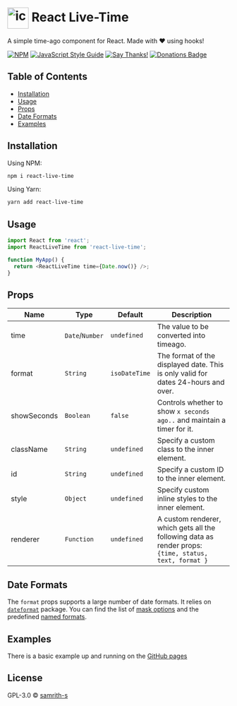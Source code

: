 # <img src="https://emojipedia-us.s3.dualstack.us-west-1.amazonaws.com/thumbs/320/facebook/158/atom-symbol_269b.png" style="vertical-align: middle" alt="icon" width="48" /> React Live-Time

A simple time-ago component for React. Made with ❤️ using hooks!

[![NPM](https://img.shields.io/npm/v/react-live-time.svg)][npm] [![JavaScript Style Guide](https://img.shields.io/badge/code_style-standard-brightgreen.svg)][js-std] [![Say Thanks!](https://img.shields.io/badge/Say%20Thanks-!-1EAEDB.svg)](https://saythanks.io/to/samrith-s) [![Donations Badge](https://yourdonation.rocks/images/badge.svg)](https://www.patreon.com/samrith)

## Table of Contents

- [Installation](#installation)
- [Usage](#usage)
- [Props](#props)
- [Date Formats](#date-formats)
- [Examples](#examples)

## <a name="installation"></a>Installation

Using NPM:

```bash
npm i react-live-time
```

Using Yarn:

```bash
yarn add react-live-time
```

## <a name="usage"></a>Usage

```javascript
import React from 'react';
import ReactLiveTime from 'react-live-time';

function MyApp() {
  return <ReactLiveTime time={Date.now()} />;
}
```

## <a name="props"></a>Props

| Name        | Type            | Default       | Description                                                                                                 |
| ----------- | --------------- | ------------- | ----------------------------------------------------------------------------------------------------------- |
| time        | `Date`/`Number` | `undefined`   | The value to be converted into timeago.                                                                     |
| format      | `String`        | `isoDateTime` | The format of the displayed date. This is only valid for dates 24-hours and over.                           |
| showSeconds | `Boolean`       | `false`       | Controls whether to show `x seconds ago..` and maintain a timer for it.                                     |
| className   | `String`        | `undefined`   | Specify a custom class to the inner element.                                                                |
| id          | `String`        | `undefined`   | Specify a custom ID to the inner element.                                                                   |
| style       | `Object`        | `undefined`   | Specify custom inline styles to the inner element.                                                          |
| renderer    | `Function`      | `undefined`   | A custom renderer, which gets all the following data as render props: <br />`{time, status, text, format }` |

## <a name="date-formats"></a>Date Formats

The `format` props supports a large number of date formats. It relies on [`dateformat`][df] package. You can find the list of [mask options][df-mo] and the predefined [named formats][df-nf].

## <a name="examples"></a>Examples

There is a basic example up and running on the [GitHub pages][gh-pages]

## <a name="license"></a>License

GPL-3.0 © [samrith-s](https://github.com/samrith-s)

[gh-pages]: https://samrith-s.github.io/react-live-time/
[npm]: https://www.npmjs.com/package/react-live-time
[js-std]: https://standardjs.com
[df]: https://www.npmjs.com/package/dateformat
[df-mo]: https://github.com/felixge/node-dateformat#mask-options
[df-nf]: https://github.com/felixge/node-dateformat#named-formats
